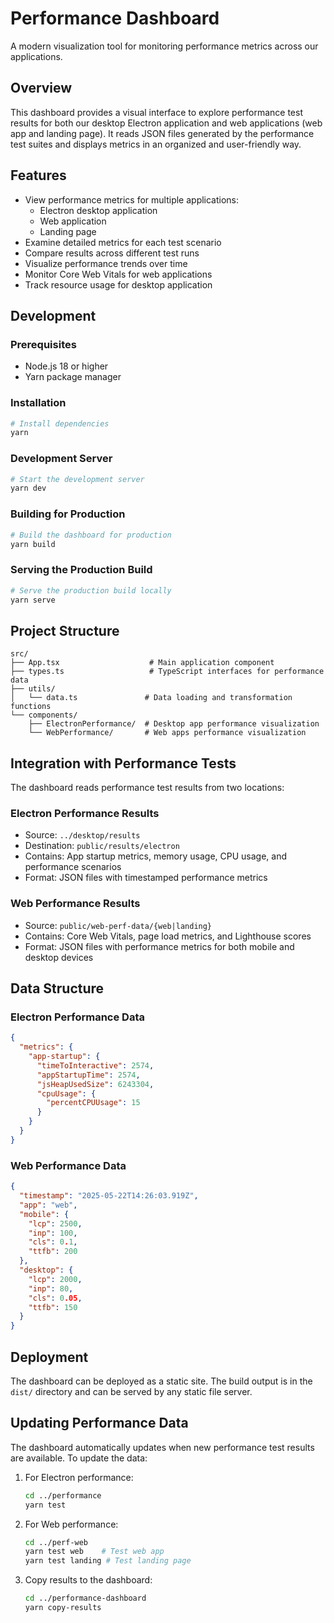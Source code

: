 # Performance Dashboard

A modern visualization tool for monitoring performance metrics across our applications.

## Overview

This dashboard provides a visual interface to explore performance test results for both our desktop Electron application and web applications (web app and landing page). It reads JSON files generated by the performance test suites and displays metrics in an organized and user-friendly way.

## Features

- View performance metrics for multiple applications:
  - Electron desktop application
  - Web application
  - Landing page
- Examine detailed metrics for each test scenario
- Compare results across different test runs
- Visualize performance trends over time
- Monitor Core Web Vitals for web applications
- Track resource usage for desktop application

## Development

### Prerequisites

- Node.js 18 or higher
- Yarn package manager

### Installation

```bash
# Install dependencies
yarn
```

### Development Server

```bash
# Start the development server
yarn dev
```

### Building for Production

```bash
# Build the dashboard for production
yarn build
```

### Serving the Production Build

```bash
# Serve the production build locally
yarn serve
```

## Project Structure

```
src/
├── App.tsx                    # Main application component
├── types.ts                   # TypeScript interfaces for performance data
├── utils/
│   └── data.ts               # Data loading and transformation functions
└── components/
    ├── ElectronPerformance/  # Desktop app performance visualization
    └── WebPerformance/       # Web apps performance visualization
```

## Integration with Performance Tests

The dashboard reads performance test results from two locations:

### Electron Performance Results
- Source: `../desktop/results`
- Destination: `public/results/electron`
- Contains: App startup metrics, memory usage, CPU usage, and performance scenarios
- Format: JSON files with timestamped performance metrics

### Web Performance Results
- Source: `public/web-perf-data/{web|landing}`
- Contains: Core Web Vitals, page load metrics, and Lighthouse scores
- Format: JSON files with performance metrics for both mobile and desktop devices

## Data Structure

### Electron Performance Data
```json
{
  "metrics": {
    "app-startup": {
      "timeToInteractive": 2574,
      "appStartupTime": 2574,
      "jsHeapUsedSize": 6243304,
      "cpuUsage": {
        "percentCPUUsage": 15
      }
    }
  }
}
```

### Web Performance Data
```json
{
  "timestamp": "2025-05-22T14:26:03.919Z",
  "app": "web",
  "mobile": {
    "lcp": 2500,
    "inp": 100,
    "cls": 0.1,
    "ttfb": 200
  },
  "desktop": {
    "lcp": 2000,
    "inp": 80,
    "cls": 0.05,
    "ttfb": 150
  }
}
```

## Deployment

The dashboard can be deployed as a static site. The build output is in the `dist/` directory and can be served by any static file server.

## Updating Performance Data

The dashboard automatically updates when new performance test results are available. To update the data:

1. For Electron performance:
   ```bash
   cd ../performance
   yarn test
   ```

2. For Web performance:
   ```bash
   cd ../perf-web
   yarn test web    # Test web app
   yarn test landing # Test landing page
   ```

3. Copy results to the dashboard:
   ```bash
   cd ../performance-dashboard
   yarn copy-results
   ```
